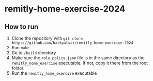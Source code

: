 # remitly-home-exercise-2024

## How to run

1. Clone the repository with `git clone https://github.com/hackpulsar/remitly-home-exercise-2024`
2. Run `make`
3. Go to `/build` directory
4. Make sure the `role_policy.json` file is in the same directory as the `remitly_home_exercise` executable. If not, copy it there from the root folder.
4. Run the `remitly_home_exercise` executable
